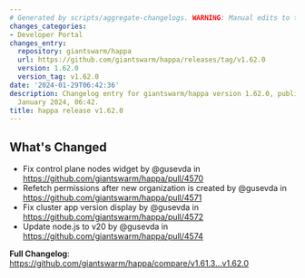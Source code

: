 ```yaml
---
# Generated by scripts/aggregate-changelogs. WARNING: Manual edits to this files will be overwritten.
changes_categories:
- Developer Portal
changes_entry:
  repository: giantswarm/happa
  url: https://github.com/giantswarm/happa/releases/tag/v1.62.0
  version: 1.62.0
  version_tag: v1.62.0
date: '2024-01-29T06:42:36'
description: Changelog entry for giantswarm/happa version 1.62.0, published on 29
  January 2024, 06:42.
title: happa release v1.62.0
---
```


<!-- Release notes generated using configuration in .github/release.yml at main -->

## What's Changed
* Fix control plane nodes widget by @gusevda in https://github.com/giantswarm/happa/pull/4570
* Refetch permissions after new organization is created by @gusevda in https://github.com/giantswarm/happa/pull/4571
* Fix cluster app version display by @gusevda in https://github.com/giantswarm/happa/pull/4572
* Update node.js to v20 by @gusevda in https://github.com/giantswarm/happa/pull/4574


**Full Changelog**: https://github.com/giantswarm/happa/compare/v1.61.3...v1.62.0
